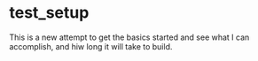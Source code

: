 test_setup
==========
This is a new attempt to get the basics started and see what I can accomplish, and hiw long it will take to build.


